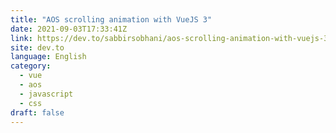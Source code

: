 ```yaml
---
title: "AOS scrolling animation with VueJS 3"
date: 2021-09-03T17:33:41Z
link: https://dev.to/sabbirsobhani/aos-scrolling-animation-with-vuejs-3-4hp7?utm_medium=RSS&utm_source=news.12bit.vn
site: dev.to
language: English
category:
  - vue
  - aos
  - javascript
  - css
draft: false
---
```

